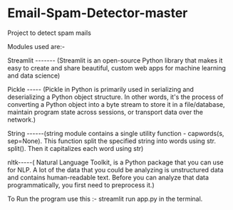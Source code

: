 # Email-Spam-Detector-master
Project to detect spam mails

Modules used are:-

Streamlit ------- (Streamlit is an open-source Python library that makes it easy to create and share beautiful, custom web apps for machine learning and data science)

Pickle ----- (Pickle in Python is primarily used in serializing and deserializing a Python object structure. In other words, it's the process of converting a Python object into a byte stream to store it in a file/database, maintain program state across sessions, or transport data over the network.)

String ------(string module contains a single utility function - capwords(s, sep=None). This function split the specified string into words using str. split(). Then it capitalizes each word using str)

nltk-----( Natural Language Toolkit, is a Python package that you can use for NLP. A lot of the data that you could be analyzing is unstructured data and contains human-readable text. Before you can analyze that data programmatically, you first need to preprocess it.)

To Run the program use this :- streamlit run app.py in the terminal.
